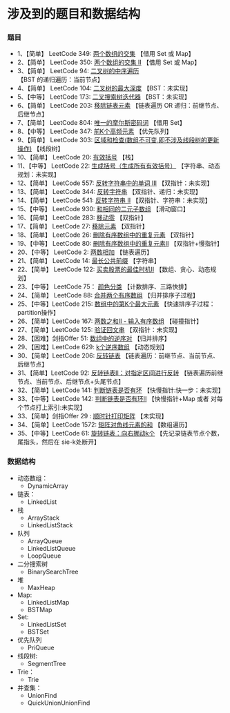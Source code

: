 # 涉及到的题目和数据结构

### 题目
- 1、【简单】 LeetCode 349: [两个数组的交集](https://leetcode-cn.com/problems/intersection-of-two-arrays/) 【借用 Set 或 Map】
- 2、【简单】 LeetCode 350: [两个数组的交集 II](https://leetcode-cn.com/problems/intersection-of-two-arrays-ii/) 【借用 Set 或 Map】
- 3、【简单】 LeetCode 94: [二叉树的中序遍历](https://leetcode-cn.com/problems/binary-tree-inorder-traversal/) 【BST 的递归遍历：当前节点】
- 4、【简单】 LeetCode 104: [二叉树的最大深度](https://leetcode-cn.com/problems/maximum-depth-of-binary-tree/) 【BST：未实现】
- 5、【中等】 LeetCode 173: [二叉搜索树迭代器](https://leetcode-cn.com/problems/binary-search-tree-iterator/) 【BST：未实现】
- 6、【简单】 LeetCode 203: [移除链表元素](https://leetcode-cn.com/problems/remove-linked-list-elements/) 【链表遍历 OR 递归：前继节点、后继节点】
- 7、【简单】 LeetCode 804: [唯一的摩尔斯密码词](https://leetcode-cn.com/problems/unique-morse-code-words/) 【借用 Set】
- 8、【中等】 LeetCode 347: [前K个高频元素](https://leetcode-cn.com/problems/top-k-frequent-elements/) 【优先队列】
- 9、【简单】 LeetCode 303: [区域和检查(数组不可变,即不涉及线段树的更新操作)](https://leetcode-cn.com/problems/range-sum-query-immutable/) 【线段树】
- 10、【简单】 LeetCode 20: [有效括号](https://leetcode-cn.com/problems/valid-parentheses/) 【栈】
- 11、【中等】 LeetCode 22: [生成括号（生成所有有效括号）](https://leetcode-cn.com/problems/generate-parentheses/) 【字符串、动态规划：未实现】
- 12、【简单】 LeetCode 557: [反转字符串中的单词 III](https://leetcode-cn.com/problems/reverse-words-in-a-string-iii/) 【双指针：未实现】
- 13、【简单】 LeetCode 344: [反转字符串](https://leetcode-cn.com/problems/reverse-string/) 【双指针、递归：未实现】
- 14、【简单】 LeetCode 541: [反转字符串 II](https://leetcode-cn.com/problems/reverse-string-ii/) 【双指针、字符串：未实现】
- 15、【中等】 LeetCode 930: [和相同的二元子数组](https://leetcode-cn.com/problems/binary-subarrays-with-sum/) 【滑动窗口】
- 16、【简单】 LeetCode 283: [移动零](https://leetcode-cn.com/problems/move-zeroes/) 【双指针】
- 17、【简单】 LeetCode 27: [移除元素](https://leetcode-cn.com/problems/remove-element/) 【双指针】
- 18、【简单】 LeetCode 26: [删除有序数组中的重复元素](https://leetcode-cn.com/problems/remove-duplicates-from-sorted-array/) 【双指针】
- 19、【中等】 LeetCode 80: [删除有序数组中的重复元素II](https://leetcode-cn.com/problems/remove-duplicates-from-sorted-array-ii/) 【双指针+慢指针】
- 20、【中等】 LeetCode 2: [两数相加](https://leetcode-cn.com/problems/add-two-numbers/) 【链表遍历】
- 21、【简单】 LeetCode 14: [最长公共前缀](https://leetcode-cn.com/problems/longest-common-prefix/) 【字符串】
- 22、【简单】 LeetCode 122: [买卖股票的最佳时机II](https://leetcode-cn.com/problems/best-time-to-buy-and-sell-stock-ii/) 【数组、贪心、动态规划】
- 23、【中等】 LeetCode 75： [颜色分类](https://leetcode-cn.com/problems/sort-colors/) 【计数排序、三路快排】
- 24、【简单】 LeetCode 88: [合并两个有序数组](https://leetcode-cn.com/problems/merge-sorted-array/) 【归并排序子过程】
- 25、【中等】LeetCode 215: [数组中的第K个最大元素](https://leetcode-cn.com/problems/kth-largest-element-in-an-array/) 【快速排序子过程：partition操作】
- 26、【简单】LeetCode 167: [两数之和II - 输入有序数组](https://leetcode-cn.com/problems/two-sum-ii-input-array-is-sorted/) 【碰撞指针】
- 27、【简单】LeetCode 125: [验证回文串](https://leetcode-cn.com/problems/valid-palindrome/) 【双指针：未实现】
- 28、【困难】剑指Offer 51: [数组中的逆序对](https://leetcode-cn.com/problems/shu-zu-zhong-de-ni-xu-dui-lcof/) 【归并排序】
- 29、【困难】LeetCode 629: [k个逆序数组](https://leetcode-cn.com/problems/k-inverse-pairs-array/) 【动态规划】
- 30、【简单】LeetCode 206: [反转链表](https://leetcode-cn.com/problems/reverse-linked-list/) 【链表遍历：前继节点、当前节点、后继节点】
- 31、【简单】LeetCode 92: [反转链表II：对指定区间进行反转](https://leetcode-cn.com/problems/reverse-linked-list-ii/) 【链表遍历前继节点、当前节点、后继节点+头尾节点】
- 32、【简单】LeetCode 141: [判断链表是否有环](https://leetcode-cn.com/problems/linked-list-cycle/) 【快慢指针:快一步：未实现】
- 33、【中等】LeetCode 142: [判断链表是否有环II](https://leetcode-cn.com/problems/linked-list-cycle-ii/) 【快慢指针+Map 或者 对每个节点打上索引:未实现】  
- 33、【简单】剑指Offer 29 : [顺时针打印矩阵](https://leetcode-cn.com/problems/shun-shi-zhen-da-yin-ju-zhen-lcof/) 【未实现】
- 34、【简单】LeetCode 1572: [矩阵对角线元素的和](https://leetcode-cn.com/problems/matrix-diagonal-sum/) 【数组遍历】
- 35、【中等】LeetCode 61: [旋转链表：向右挪动k个](https://leetcode-cn.com/problems/rotate-list/) 【先记录链表节点个数，尾指头，然后在 sie-k处断开】

### 数据结构  
- 动态数组：
  * DynamicArray
- 链表：
  * LinkedList
- 栈
  * ArrayStack
  * LinkedListStack
- 队列
  * ArrayQueue
  * LinkedListQueue
  * LoopQueue  
- 二分搜索树
  * BinarySearchTree
- 堆
  * MaxHeap
- Map:
  * LinkedListMap
  * BSTMap
- Set: 
  * LinkedListSet
  * BSTSet
- 优先队列
  * PriQueue
- 线段树:
  * SegmentTree
- Trie：
  * Trie
- 并查集：
  * UnionFind
  * QuickUnionUnionFind  